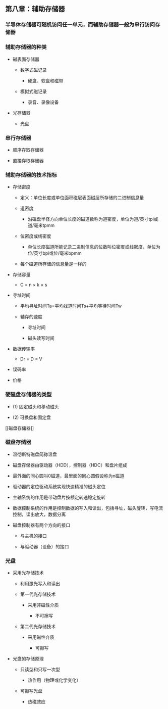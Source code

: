 ## 第八章：辅助存储器

### 半导体存储器可随机访问任一单元，而辅助存储器一般为串行访问存储器

### 辅助存储器的种类

-   磁表面存储器
    
    -   数字式磁记录
        
        -   硬盘、软盘和磁带
            
    -   模拟式磁记录
        
        -   录音、录像设备
            
-   光存储器
    
    -   光盘
        

### 串行存储器

-   顺序存取存储器
    
-   直接存取存储器
    

### 辅助存储器的技术指标

-   存储密度
    
    -   定义：单位长度或单位面积磁层表面磁层所存储的二进制信息量
        
    -   道密度
        
        -   沿磁盘半径方向单位长度的磁道数称为道密度，单位为道/英寸tpi或道/毫米tpmm
            
    -   位密度或线密度
        
        -   单位长度磁道所能记录二进制信息的位数叫位密度或线密度，单位为位/英寸bpi或位/毫米bpmm
            
    -   每个磁道所存储的信息量是一样的
        
-   存储容量
    
    -   C = n × k × s
        
-   寻址时间
    
    -   平均寻址时间Ta=平均找道时间Ts+平均等待时间Tw
        
    -   辅存的速度
        
        -   寻址时间
            
        -   磁头读写时间
            
-   数据传输率
    
    -   Dr = D × V
        
-   误码率
    
-   价格
    

### 硬磁盘存储器的类型

-   (1) 固定磁头和移动磁头
    
-   (2) 可换盘和固定盘
    
[[磁盘存储器]]
### 磁盘存储器

-   温彻斯特磁盘简称温盘
    
-   磁盘存储器由驱动器（HDD），控制器（HDC）和盘片组成
    
-   最外面的同心圆叫0磁道，最里面的同心圆假设称为n磁道
    
-   驱动器的定位驱动系统实现快速精准的磁头定位
    
-   主轴系统的作用是带动盘片按额定转速稳定旋转
    
-   数据控制系统的作用是控制数据的写入和读出，包括寻址，磁头旋转，写电流控制，读出放大，数据分离
    
-   磁盘控制器有两个方向的接口
    
    -   与主机的接口
        
    -   与驱动器（设备）的接口
        

### 光盘

-   采用光存储技术
    
    -   利用激光写入和读出
        
    -   第一代光存储技术
        
        -   采用非磁性介质
            
            -   不可擦写
                
    -   第二代光存储技术
        
        -   采用磁性介质
            
            -   可擦写
                
-   光盘的存储原理
    
    -   只读型和只写一次型
        
        -   热作用（物理或化学变化）
            
    -   可擦写光盘
        
        -   热磁效应
            
